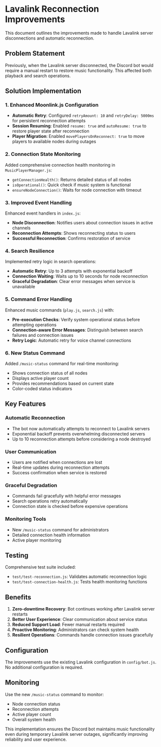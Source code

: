 # Lavalink Reconnection Improvements

This document outlines the improvements made to handle Lavalink server disconnections and automatic reconnection.

## Problem Statement

Previously, when the Lavalink server disconnected, the Discord bot would require a manual restart to restore music functionality. This affected both playback and search operations.

## Solution Implementation

### 1. Enhanced Moonlink.js Configuration

- **Automatic Retry**: Configured `retryAmount: 10` and `retryDelay: 5000ms` for persistent reconnection attempts
- **Session Resuming**: Enabled `resume: true` and `autoResume: true` to restore player state after reconnection
- **Player Migration**: Enabled `movePlayersOnReconnect: true` to move players to available nodes during outages

### 2. Connection State Monitoring

Added comprehensive connection health monitoring in `MusicPlayerManager.js`:

- `getConnectionHealth()`: Returns detailed status of all nodes
- `isOperational()`: Quick check if music system is functional
- `ensureNodeConnection()`: Waits for node connection with timeout

### 3. Improved Event Handling

Enhanced event handlers in `index.js`:

- **Node Disconnection**: Notifies users about connection issues in active channels
- **Reconnection Attempts**: Shows reconnecting status to users
- **Successful Reconnection**: Confirms restoration of service

### 4. Search Resilience

Implemented retry logic in search operations:

- **Automatic Retry**: Up to 3 attempts with exponential backoff
- **Connection Waiting**: Waits up to 10 seconds for node reconnection
- **Graceful Degradation**: Clear error messages when service is unavailable

### 5. Command Error Handling

Enhanced music commands (`play.js`, `search.js`) with:

- **Pre-execution Checks**: Verify system operational status before attempting operations
- **Connection-aware Error Messages**: Distinguish between search failures and connection issues
- **Retry Logic**: Automatic retry for voice channel connections

### 6. New Status Command

Added `/music-status` command for real-time monitoring:

- Shows connection status of all nodes
- Displays active player count
- Provides recommendations based on current state
- Color-coded status indicators

## Key Features

### Automatic Reconnection
- The bot now automatically attempts to reconnect to Lavalink servers
- Exponential backoff prevents overwhelming disconnected servers
- Up to 10 reconnection attempts before considering a node destroyed

### User Communication
- Users are notified when connections are lost
- Real-time updates during reconnection attempts
- Success confirmation when service is restored

### Graceful Degradation
- Commands fail gracefully with helpful error messages
- Search operations retry automatically
- Connection state is checked before expensive operations

### Monitoring Tools
- New `/music-status` command for administrators
- Detailed connection health information
- Active player monitoring

## Testing

Comprehensive test suite included:

- `test/test-reconnection.js`: Validates automatic reconnection logic
- `test/test-connection-health.js`: Tests health monitoring functions

## Benefits

1. **Zero-downtime Recovery**: Bot continues working after Lavalink server restarts
2. **Better User Experience**: Clear communication about service status
3. **Reduced Support Load**: Fewer manual restarts required
4. **Proactive Monitoring**: Administrators can check system health
5. **Resilient Operations**: Commands handle connection issues gracefully

## Configuration

The improvements use the existing Lavalink configuration in `config/bot.js`. No additional configuration is required.

## Monitoring

Use the new `/music-status` command to monitor:
- Node connection status
- Reconnection attempts
- Active player count
- Overall system health

This implementation ensures the Discord bot maintains music functionality even during temporary Lavalink server outages, significantly improving reliability and user experience.